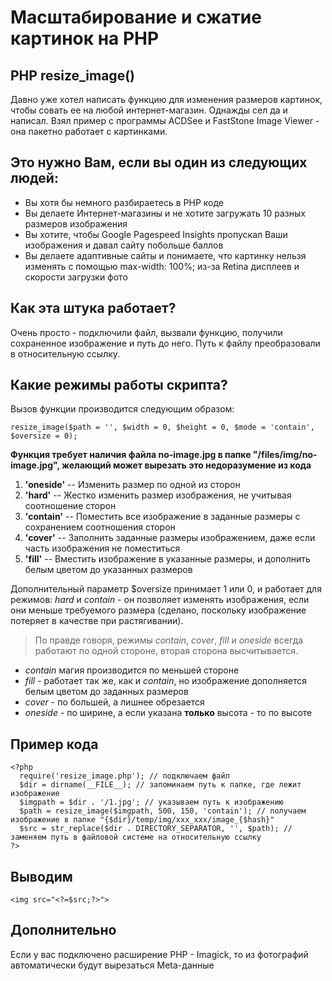 # Масштабирование и сжатие картинок на PHP

## PHP resize_image()
Давно уже хотел написать функцию для изменения размеров картинок, чтобы совать ее на любой интернет-магазин. Однажды сел да и написал. Взял пример с программы ACDSee и FastStone Image Viewer - она пакетно работает с картинками.


## Это нужно Вам, если вы один из следующих людей:
- Вы хотя бы немного разбираетесь в PHP коде
- Вы делаете Интернет-магазины и не хотите загружать 10 разных размеров изображения
- Вы хотите, чтобы Google Pagespeed Insights пропускал Ваши изображения и давал сайту побольше баллов
- Вы делаете адаптивные сайты и понимаете, что картинку нельзя изменять с помощью max-width: 100%; из-за Retina дисплеев и скорости загрузки фото


## Как эта штука работает?
Очень просто - подключили файл, вызвали функцию, получили сохраненное изображение и путь до него. Путь к файлу преобразовали в относительную ссылку.


## Какие режимы работы скрипта?
Вызов функции производится следующим образом:
```
resize_image($path = '', $width = 0, $height = 0, $mode = 'contain', $oversize = 0);
```

**Функция требует наличия файла no-image.jpg в папке "/files/img/no-image.jpg", желающий может вырезать это недоразумение из кода**

1. **'oneside'** -- Изменить размер по одной из сторон
2. **'hard'** -- Жестко изменить размер изображения, не учитывая соотношение сторон
3. **'contain'** -- Поместить все изображение в заданные размеры с сохранением соотношения сторон
4. **'cover'** -- Заполнить заданные размеры изображением, даже если часть изображения не поместиться
5. **'fill'** -- Вместить изображение в указанные размеры, и дополнить белым цветом до указанных размеров 

Дополнительный параметр $oversize принимает 1 или 0, и работает для режимов: *hard* и *contain* - он позволяет изменять изображения, если они меньше требуемого размера (сделано, поскольку изображение потеряет в качестве при растягивании).

> По правде говоря, режимы *contain*, *cover*, *fill* и *oneside* всегда работают по одной стороне, вторая сторона высчитывается.
- *contain* магия производится по меньшей стороне
- *fill* - работает так же, как и *contain*, но изображение дополняется белым цветом до заданных размеров
- *cover* - по большей, а лишнее обрезается
- *oneside* - по ширине, а если указана **только** высота - то по высоте

## Пример кода
```
<?php
  require('resize_image.php'); // подключаем файл
  $dir = dirname(__FILE__); // запоминаем путь к папке, где лежит изображение
  $imgpath = $dir . '/1.jpg'; // указываем путь к изображению
  $path = resize_image($imgpath, 500, 150, 'contain'); // получаем изображение в папке "{$dir}/temp/img/xxx_xxx/image_{$hash}"
  $src = str_replace($dir . DIRECTORY_SEPARATOR, '', $path); // заменяем путь в файловой системе на относительную ссылку
?>
```


## Выводим
```
<img src="<?=$src;?>">
```


## Дополнительно
Если у вас подключено расширение PHP - Imagick, то из фотографий автоматически будут вырезаться Meta-данные
